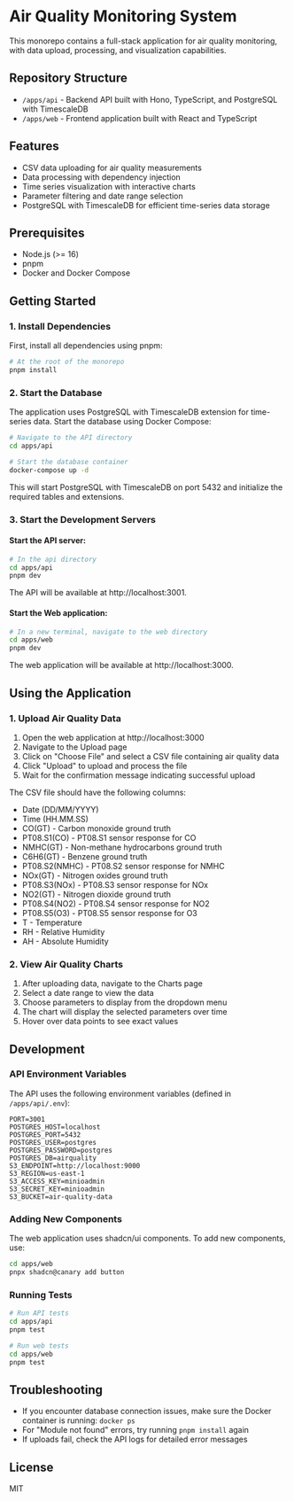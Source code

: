 # Air Quality Monitoring System

This monorepo contains a full-stack application for air quality monitoring, with data upload, processing, and visualization capabilities.

## Repository Structure

- `/apps/api` - Backend API built with Hono, TypeScript, and PostgreSQL with TimescaleDB
- `/apps/web` - Frontend application built with React and TypeScript

## Features

- CSV data uploading for air quality measurements
- Data processing with dependency injection
- Time series visualization with interactive charts
- Parameter filtering and date range selection
- PostgreSQL with TimescaleDB for efficient time-series data storage

## Prerequisites

- Node.js (>= 16)
- pnpm
- Docker and Docker Compose

## Getting Started

### 1. Install Dependencies

First, install all dependencies using pnpm:

```bash
# At the root of the monorepo
pnpm install
```

### 2. Start the Database

The application uses PostgreSQL with TimescaleDB extension for time-series data. Start the database using Docker Compose:

```bash
# Navigate to the API directory
cd apps/api

# Start the database container
docker-compose up -d
```

This will start PostgreSQL with TimescaleDB on port 5432 and initialize the required tables and extensions.

### 3. Start the Development Servers

#### Start the API server:

```bash
# In the api directory
cd apps/api
pnpm dev
```

The API will be available at http://localhost:3001.

#### Start the Web application:

```bash
# In a new terminal, navigate to the web directory
cd apps/web
pnpm dev
```

The web application will be available at http://localhost:3000.

## Using the Application

### 1. Upload Air Quality Data

1. Open the web application at http://localhost:3000
2. Navigate to the Upload page
3. Click on "Choose File" and select a CSV file containing air quality data
4. Click "Upload" to upload and process the file
5. Wait for the confirmation message indicating successful upload

The CSV file should have the following columns:
- Date (DD/MM/YYYY)
- Time (HH.MM.SS)
- CO(GT) - Carbon monoxide ground truth
- PT08.S1(CO) - PT08.S1 sensor response for CO
- NMHC(GT) - Non-methane hydrocarbons ground truth
- C6H6(GT) - Benzene ground truth
- PT08.S2(NMHC) - PT08.S2 sensor response for NMHC
- NOx(GT) - Nitrogen oxides ground truth
- PT08.S3(NOx) - PT08.S3 sensor response for NOx
- NO2(GT) - Nitrogen dioxide ground truth
- PT08.S4(NO2) - PT08.S4 sensor response for NO2
- PT08.S5(O3) - PT08.S5 sensor response for O3
- T - Temperature
- RH - Relative Humidity
- AH - Absolute Humidity

### 2. View Air Quality Charts

1. After uploading data, navigate to the Charts page
2. Select a date range to view the data
3. Choose parameters to display from the dropdown menu
4. The chart will display the selected parameters over time
5. Hover over data points to see exact values

## Development

### API Environment Variables

The API uses the following environment variables (defined in `/apps/api/.env`):

```
PORT=3001
POSTGRES_HOST=localhost
POSTGRES_PORT=5432
POSTGRES_USER=postgres
POSTGRES_PASSWORD=postgres
POSTGRES_DB=airquality
S3_ENDPOINT=http://localhost:9000
S3_REGION=us-east-1
S3_ACCESS_KEY=minioadmin
S3_SECRET_KEY=minioadmin
S3_BUCKET=air-quality-data
```

### Adding New Components

The web application uses shadcn/ui components. To add new components, use:

```bash
cd apps/web
pnpx shadcn@canary add button
```

### Running Tests

```bash
# Run API tests
cd apps/api
pnpm test

# Run web tests
cd apps/web
pnpm test
```

## Troubleshooting

- If you encounter database connection issues, make sure the Docker container is running: `docker ps`
- For "Module not found" errors, try running `pnpm install` again
- If uploads fail, check the API logs for detailed error messages

## License

MIT
